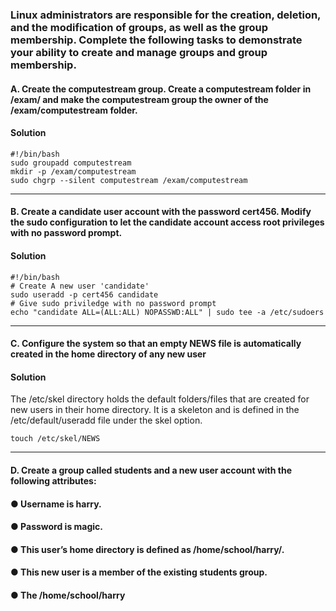 ### Linux administrators are responsible for the creation, deletion, and the modification of groups, as well as the group membership. Complete the following tasks to demonstrate your ability to create and manage groups and group membership.

#### A. Create the computestream group. Create a computestream folder in /exam/ and make the computestream group the owner of the /exam/computestream folder.


#### Solution

```
#!/bin/bash
sudo groupadd computestream
mkdir -p /exam/computestream
sudo chgrp --silent computestream /exam/computestream
```
---

#### B. Create a candidate user account with the password cert456. Modify the sudo configuration to let the candidate account access root privileges with no password prompt.

#### Solution

``` 
#!/bin/bash
# Create A new user 'candidate'
sudo useradd -p cert456 candidate
# Give sudo priviledge with no password prompt
echo "candidate ALL=(ALL:ALL) NOPASSWD:ALL" | sudo tee -a /etc/sudoers
```

---

#### C. Configure the system so that an empty NEWS file is automatically created in the home directory of any new user

#### Solution

The /etc/skel directory holds the default folders/files that are created for new users in their home directory. It is a skeleton and is defined in the /etc/default/useradd file under the skel option.

``` touch /etc/skel/NEWS ```

---

#### D. Create a group called students and a new user account with the following attributes:
#### ● Username is harry.
#### ● Password is magic.
#### ● This user’s home directory is defined as /home/school/harry/.
#### ● This new user is a member of the existing students group.
#### ● The /home/school/harry

#### 
